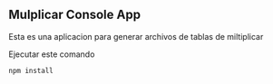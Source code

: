 ## Mulplicar Console App

Esta es una aplicacion para generar archivos de tablas de miltiplicar

Ejecutar este comando

````
npm install
````